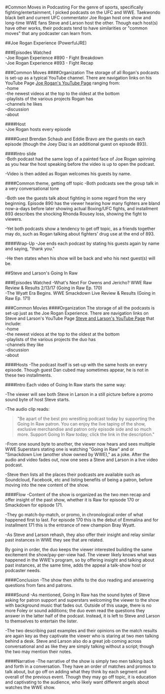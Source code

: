 #Common Moves in Podcasting
For the genre of sports, specifically fighting/entertainment, I picked podcasts on the UFC and WWE. Taekwondo black belt and current UFC commentator Joe Rogan host one show and long-time WWE fans Steve and Larson host the other. Though each host(s) have other works, their podcasts tend to have  similarities or "common moves" that any podcaster can learn from.

##Joe Rogan Experience (PowerfulJRE)

###Episodes Watched  
-Joe Rogan Experience #890 - Fight Breakdown  
-Joe Rogan Experience #893 - Fight Recap  

###Common Moves
####Organization
The storage of all Rogan's podcasts is set-up as a typical YouTube channel. There are navigation links on his YouTube Page [Joe Rogan's YouTube Page](https://www.youtube.com/user/PowerfulJRE) ranging from:  
-home  
-the newest videos at the top to the oldest at the bottom  
-playlists of the various projects Rogan has  
-channels he likes  
-discussion  
-about  

####Host  
-Joe Rogan hosts every episode

####Guest
Brendan Schaub and Eddie Bravo are the guests on each episode (though the Joey Diaz is an additional guest on episode 893).

####Intro slide  
-Both podcast had the same logo of a painted face of Joe Rogan spinning as you hear the host speaking before the video is up to open the podcast.  

-Video is then added as Rogan welcomes his guests by name.

####Common theme, getting off topic
-Both podcasts see the group talk in a very conversational tone  

-Both see the guests talk about fighting in some regard from the very beginning. Episode 890 has the viewer hearing how many fighters are bland now-a-days before later showing actual Boxing/UFC fights, and installment 893 describes the shocking Rhonda Rousey loss, showing the fight to viewers.  

-Yet both podcasts show a tendency to get off topic, as a friends together may do, such as Rogan talking about fighters' drug use at the end of 893.

####Wrap-Up
-Joe ends each podcast by stating his guests again by name and saying, "thank you."

-He then states when his show will be back and who his next guest(s) will be.

##Steve and Larson's Going In Raw

###Episodes Watched
-What's Next For Owens and Jericho? WWE Raw Review & Results 2/13/17 (Going in Raw Ep. 170)  
-The Wyatt Era Begins. WWE Smackdown Live Review & Results (Going in Raw Ep. 171)

###Common Movies
####Organization
The storage of all the podcasts is set-up just as the Joe Rogan Experience. There are navigation links on Steve and Larson's YouTube Page [Steve and Larson's YouTube Page](https://www.youtube.com/user/SteveAndLarson) that include:     
-home  
-the newest videos at the top to the oldest at the bottom  
-playlists of the various projects the duo has  
-channels they like   
-discussion  
-about

####Hosts
-The podcast itself is set-up with the same hosts on every episode. Though guest Dan cubed may sometimes appear, he is not in these two installments.  

####Intro
Each video of Going In Raw starts the same way:  

-The viewer will see both Steve in Larson in a still picture before a promo sound byte of host Steve starts.   

-The audio clip reads:
>"Be apart of the best pro wrestling podcast today by supporting the Going In Raw patron. You can enjoy the live taping of the show, exclusive merchandise and patron only episode side and so much more. Support Going In Raw today; click the link in the description."  

-From one sound byte to another, the viewer now hears and sees multiple WWE Superstars stating one is watching "Going in Raw" and or "Smackdown Live (another show owned by WWE)," as a joke. After the audio and video fades out, now one sees a Steve and Larson in a live video podcast.  

-Steve then lists all the places their podcasts are available such as Soundcloud, Facebook, etc and listing benefits of being a patron, before moving into the new content of the show.

####Flow
-Content of the show is organized as the two men recap and offer insight of the past show, whether it is Raw for episode 170 or Smackdown for episode 171.  

-They go match-by-match, or promo, in chronological order of what happened first to last.  For episode 170 this is the debut of Emmalina and for installment 171 this is the entrance of new champion Bray Wyatt.

-As Steve and Larson rehash, they also offer their insight and relay similar past instances in WWE they see that are related.

By going in order, the duo keeps the viewer interested building the same excitement the show/pay-per-view had. The viewer likely knows what was happened in the WWE's program, so by offering insight and talking about past instances, at the same time, adds the appeal a talk-show host or podcaster needs.  

####Conclusion
-The show then shifts to the duo reading and answering questions from fans and patrons.

####Sound
-As mentioned, Going In Raw has the sound bytes of Steve asking for patron support and superstars welcoming the viewer to the show with background music that fades out. Outside of this usage, there is no more Foley or sound additions; the duo even read the questions they answer in the latter half of the podcast. Instead, it is left to Steve and Larson to themselves to entertain the lister.

-The two describing past examples and their opinions on the match results are again key as they captivate the viewer who is staring at two men talking behind a desk. Steve and Larson also do a great job coming across conversational and as like they are simply talking without a script; though the two may mention their notes.

####Narrative
-The narrative of the show is simply two men talking back and forth in a conversation. They have an order of matches and promos to talk about, but go off on adding what they think by each segment and overall of the previous event. Though they may go off topic, it is education and captivating to the audience, who likely want different angels about watches the WWE show.
